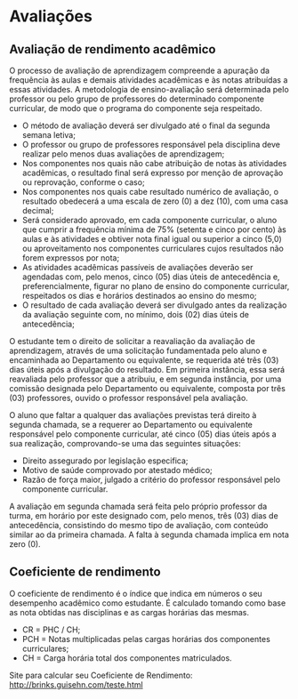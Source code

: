 ﻿# Avaliações
## Avaliação de rendimento acadêmico
O processo de avaliação de aprendizagem compreende a apuração da frequência às aulas e demais atividades acadêmicas e às notas atribuídas a essas atividades. A metodologia de ensino-avaliação será determinada pelo professor ou pelo grupo de professores do determinado componente curricular, de modo que o programa do componente seja respeitado.

* O método de avaliação deverá ser divulgado até o final da segunda semana letiva;
* O professor ou grupo de professores responsável pela disciplina deve realizar pelo menos duas avaliações de aprendizagem;
* Nos componentes nos quais não cabe atribuição de notas às atividades acadêmicas, o resultado final será expresso por menção de aprovação ou reprovação, conforme o caso;
* Nos componentes nos quais cabe resultado numérico de avaliação, o resultado obedecerá a uma escala de zero (0) a dez (10), com uma casa decimal;
* Será considerado aprovado, em cada componente curricular, o aluno que cumprir a frequência mínima de 75% (setenta e cinco por cento) às aulas e às atividades e obtiver nota final igual ou superior a cinco (5,0) ou aproveitamento nos componentes curriculares cujos resultados não forem expressos por nota;
* As atividades acadêmicas passíveis de avaliações deverão ser agendadas com, pelo menos, cinco (05) dias úteis de antecedência e, preferencialmente, figurar no plano de ensino do componente curricular, respeitados os dias e horários destinados ao ensino do mesmo;
* O resultado de cada avaliação deverá ser divulgado antes da realização da avaliação seguinte com, no mínimo, dois (02) dias úteis de antecedência;

O estudante tem o direito de solicitar a reavaliação da avaliação de aprendizagem, através de uma solicitação fundamentada pelo aluno e encaminhada ao Departamento ou equivalente, se requerida até três (03) dias úteis após a divulgação do resultado. Em primeira instância, essa será reavaliada pelo professor que a atribuiu, e em segunda instância, por uma comissão designada pelo Departamento ou equivalente, composta por três (03) professores, ouvido o professor responsável pela avaliação.

O aluno que faltar a qualquer das avaliações previstas terá direito à segunda chamada, se a requerer ao Departamento ou equivalente responsável pelo componente curricular, até cinco (05) dias úteis após a sua realização, comprovando-se uma das seguintes situações:

* Direito assegurado por legislação especifica;
* Motivo de saúde comprovado por atestado médico;
* Razão de força maior, julgado a critério do professor responsável pelo componente curricular.

A avaliação em segunda chamada será feita pelo próprio professor da turma, em horário por este designado com, pelo menos, três (03) dias de antecedência, consistindo do mesmo tipo de avaliação, com conteúdo similar ao da primeira chamada. A falta à segunda chamada implica em nota zero (0).

## Coeficiente de rendimento
O coeficiente de rendimento é o índice que indica em números o seu desempenho acadêmico como estudante. É calculado tomando como base as nota obtidas nas disciplinas e as cargas horárias das mesmas.

* CR = PHC / CH;
* PCH = Notas multiplicadas pelas cargas horárias dos componentes curriculares;
* CH = Carga horária total dos componentes matriculados.

Site para calcular seu Coeficiente de Rendimento:
<http://brinks.guisehn.com/teste.html>